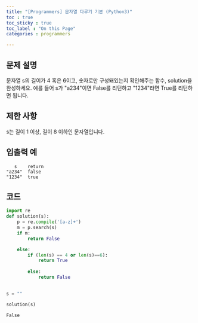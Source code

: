```yaml
---
title: "[Programmers] 문자열 다루기 기본 (Python3)"
toc : true
toc_sticky : true
toc_label : "On this Page"
categories : programmers

---
```

## 문제 설명
문자열 s의 길이가 4 혹은 6이고, 숫자로만 구성돼있는지 확인해주는 함수, solution을 완성하세요. 예를 들어 s가 "a234"이면 False를 리턴하고 "1234"라면 True를 리턴하면 됩니다.

## 제한 사항
s는 길이 1 이상, 길이 8 이하인 문자열입니다.

## 입출력 예
```
   s	return
"a234"	false
"1234"	true
```
## 코드


```python
import re
def solution(s):
    p = re.compile('[a-z]+')
    m = p.search(s)
    if m:
        return False

    else:
        if (len(s) == 4 or len(s)==6):
            return True
                 
        else:
            return False
     

```


```python
s = ""
```


```python
solution(s)
```




    False


